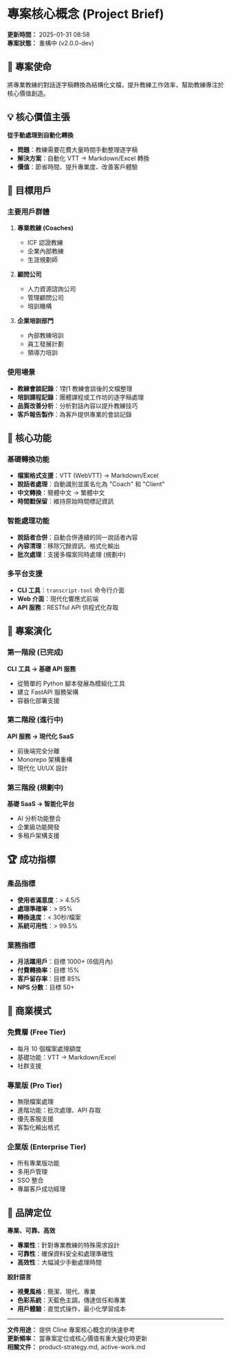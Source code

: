 # 專案核心概念 (Project Brief)

**更新時間：** 2025-01-31 08:58  
**專案狀態：** 重構中 (v2.0.0-dev)

## 🎯 專案使命

將專業教練的對話逐字稿轉換為結構化文檔，提升教練工作效率，幫助教練專注於核心價值創造。

## 💡 核心價值主張

**從手動處理到自動化轉換**
- **問題**：教練需要花費大量時間手動整理逐字稿
- **解決方案**：自動化 VTT → Markdown/Excel 轉換
- **價值**：節省時間、提升專業度、改善客戶體驗

## 🎯 目標用戶

### 主要用戶群體
1. **專業教練 (Coaches)**
   - ICF 認證教練
   - 企業內部教練
   - 生涯規劃師

2. **顧問公司**
   - 人力資源諮詢公司
   - 管理顧問公司
   - 培訓機構

3. **企業培訓部門**
   - 內部教練培訓
   - 員工發展計劃
   - 領導力培訓

### 使用場景
- **教練會談記錄**：1對1 教練會談後的文檔整理
- **培訓課程記錄**：團體課程或工作坊的逐字稿處理
- **品質改善分析**：分析對話內容以提升教練技巧
- **客戶報告製作**：為客戶提供專業的會談記錄

## 🔧 核心功能

### 基礎轉換功能
- **檔案格式支援**：VTT (WebVTT) → Markdown/Excel
- **說話者處理**：自動識別並匿名化為 "Coach" 和 "Client"
- **中文轉換**：簡體中文 → 繁體中文
- **時間戳保留**：維持原始時間標記資訊

### 智能處理功能
- **說話者合併**：自動合併連續的同一說話者內容
- **內容清理**：移除冗餘資訊、格式化輸出
- **批次處理**：支援多檔案同時處理 (規劃中)

### 多平台支援
- **CLI 工具**：`transcript-tool` 命令行介面
- **Web 介面**：現代化響應式前端
- **API 服務**：RESTful API 供程式化存取

## 🚀 專案演化

### 第一階段 (已完成)
**CLI 工具 → 基礎 API 服務**
- 從簡單的 Python 腳本發展為模組化工具
- 建立 FastAPI 服務架構
- 容器化部署支援

### 第二階段 (進行中)
**API 服務 → 現代化 SaaS**
- 前後端完全分離
- Monorepo 架構重構
- 現代化 UI/UX 設計

### 第三階段 (規劃中)
**基礎 SaaS → 智能化平台**
- AI 分析功能整合
- 企業級功能開發
- 多租戶架構支援

## 🏆 成功指標

### 產品指標
- **使用者滿意度**：> 4.5/5
- **處理準確率**：> 95%
- **轉換速度**：< 30秒/檔案
- **系統可用性**：> 99.5%

### 業務指標
- **月活躍用戶**：目標 1000+ (6個月內)
- **付費轉換率**：目標 15%
- **客戶留存率**：目標 85%
- **NPS 分數**：目標 50+

## 💼 商業模式

### 免費層 (Free Tier)
- 每月 10 個檔案處理額度
- 基礎功能：VTT → Markdown/Excel
- 社群支援

### 專業版 (Pro Tier)
- 無限檔案處理
- 進階功能：批次處理、API 存取
- 優先客服支援
- 客製化輸出格式

### 企業版 (Enterprise Tier)
- 所有專業版功能
- 多用戶管理
- SSO 整合
- 專屬客戶成功經理

## 🎨 品牌定位

**專業、可靠、高效**
- **專業性**：針對專業教練的特殊需求設計
- **可靠性**：確保資料安全和處理準確性
- **高效性**：大幅減少手動處理時間

**設計語言**
- **視覺風格**：簡潔、現代、專業
- **色彩系統**：天藍色主調，傳達信任和專業
- **用戶體驗**：直觉式操作，最小化學習成本

---

**文件用途：** 提供 Cline 專案核心概念的快速參考  
**更新頻率：** 當專案定位或核心價值有重大變化時更新  
**相關文件：** product-strategy.md, active-work.md
